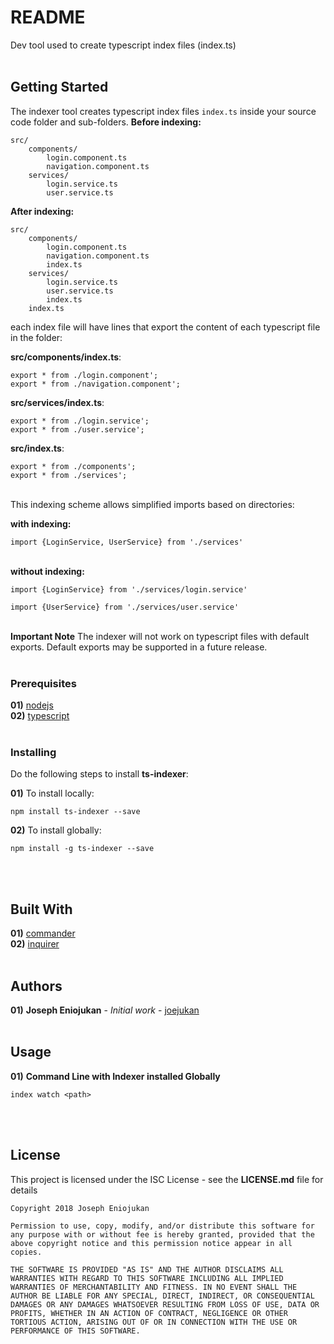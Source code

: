 # README #

Dev tool used to create typescript index files (index.ts)<br/><br/>

## Getting Started

The indexer tool creates typescript index files `index.ts` inside your source code folder and sub-folders.
**Before indexing:**
```
src/
    components/
        login.component.ts
        navigation.component.ts
    services/
        login.service.ts
        user.service.ts
```

**After indexing:**
```
src/
    components/
        login.component.ts
        navigation.component.ts
        index.ts
    services/
        login.service.ts
        user.service.ts
        index.ts
    index.ts
```

each index file will have lines that export the content of each typescript file in the folder:

**src/components/index.ts**:
```
export * from ./login.component';
export * from ./navigation.component';
```

**src/services/index.ts**:
```
export * from ./login.service';
export * from ./user.service';
```

**src/index.ts**:
```
export * from ./components';
export * from ./services';
```
<br/>
This indexing scheme allows simplified imports based on directories:

**with indexing:**

`import {LoginService, UserService} from './services'`<br/><br/>


**without indexing:**

`import {LoginService} from './services/login.service'`

`import {UserService} from './services/user.service'`<br/><br/>

**Important Note**
The indexer will not work on typescript files with default exports.
Default exports may be supported in a future release.<br/><br/>

### Prerequisites

**01)** [nodejs](https://nodejs.org/en/)<br/>
**02)** [typescript](https://www.npmjs.com/package/typescript)<br/><br/>

### Installing

Do the following steps to install **ts-indexer**:

**01)** To install locally:
```
npm install ts-indexer --save
```


**02)** To install globally:
```
npm install -g ts-indexer --save
```
<br/><br/>
## Built With

**01)** [commander](https://www.npmjs.com/package/commander)<br/>
**02)** [inquirer](https://www.npmjs.com/package/inquirer)<br/><br/>


## Authors

**01)** **Joseph Eniojukan** - *Initial work* - [joejukan](https://github.com/joejukan)<br/><br/>


## Usage
**01)** **Command Line with Indexer installed Globally**
```
index watch <path>
```
<br/><br/>
## License

This project is licensed under the ISC License - see the **LICENSE.md** file for details
```
Copyright 2018 Joseph Eniojukan

Permission to use, copy, modify, and/or distribute this software for any purpose with or without fee is hereby granted, provided that the above copyright notice and this permission notice appear in all copies.

THE SOFTWARE IS PROVIDED "AS IS" AND THE AUTHOR DISCLAIMS ALL WARRANTIES WITH REGARD TO THIS SOFTWARE INCLUDING ALL IMPLIED WARRANTIES OF MERCHANTABILITY AND FITNESS. IN NO EVENT SHALL THE AUTHOR BE LIABLE FOR ANY SPECIAL, DIRECT, INDIRECT, OR CONSEQUENTIAL DAMAGES OR ANY DAMAGES WHATSOEVER RESULTING FROM LOSS OF USE, DATA OR PROFITS, WHETHER IN AN ACTION OF CONTRACT, NEGLIGENCE OR OTHER TORTIOUS ACTION, ARISING OUT OF OR IN CONNECTION WITH THE USE OR PERFORMANCE OF THIS SOFTWARE.
```
